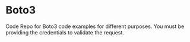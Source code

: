 # Boto3
Code Repo for Boto3 code examples for different purposes.
You must be providing the credentials to validate the request.
